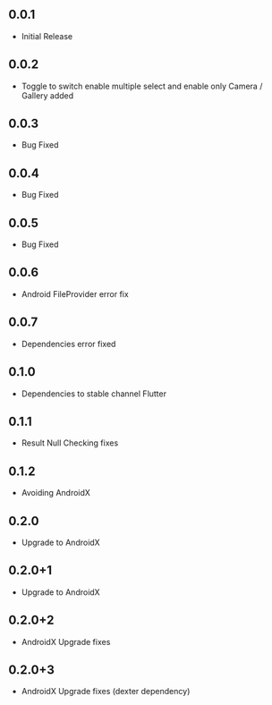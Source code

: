 ## 0.0.1

* Initial Release

## 0.0.2

* Toggle to switch enable multiple select and enable only Camera / Gallery added 

## 0.0.3

* Bug Fixed

## 0.0.4

* Bug Fixed

## 0.0.5

* Bug Fixed

## 0.0.6

* Android FileProvider error fix

## 0.0.7

* Dependencies error fixed

## 0.1.0

* Dependencies to stable channel Flutter

## 0.1.1

* Result Null Checking fixes

## 0.1.2

* Avoiding AndroidX

## 0.2.0

* Upgrade to AndroidX

## 0.2.0+1

* Upgrade to AndroidX

## 0.2.0+2

* AndroidX Upgrade fixes

## 0.2.0+3

* AndroidX Upgrade fixes (dexter dependency)
